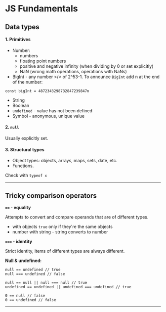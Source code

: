 # JS Fundamentals

## Data types

#### 1. Primitives

- Number:
  - numbers
  - floating point numbers
  - positive and negative infinity (when dividing by 0 or set explicitly)
  - NaN (wrong math operations, operations with NaNs)
- BigInt - any number >/< of 2^53-1.
  To announce `BigInt` add n at the end of the number:

```
const bigInt = 4872343298732847239847n
```

- String
- Boolean
- `undefined` - value has not been defined
- Symbol - anonymous, unique value

#### 2. `null`

Usually explicitly set.

#### 3. Structural types

- Object types:
  objects, arrays, maps, sets, date, etc.
- Functions.

Check with `typeof x`

---

## Tricky comparison operators

**`==` - equality**

Attempts to convert and compare operands that are of different types.

- with objects `true` only if they're the same objects
- number with string - string converts to number

**`===` - identity**

Strict identity, items of different types are always different.

**Null & undefined:**

```
null == undefined // true
null === undefined // false

null == null || null === null // true
undefined == undefined || undefined === undefined // true

0 == null // false
0 == undefined // false
```

---
